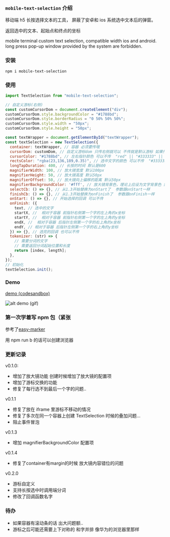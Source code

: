 ### `mobile-text-selection` 介绍

移动端 h5 长按选择文本的工具， 屏蔽了安卓和 ios 系统选中文本后的弹窗。

返回选中的文本、起始点和终点的坐标

mobile terminal custom text selection, compatible width ios and android. long press pop-up window provided by the system are forbidden.

### 安装

```
npm i mobile-text-selection
```

### 使用

```js
import TextSelection from "mobile-text-selection";

// 自定义游标(右侧)
const customCursorDom = document.createElement("div");
customCursorDom.style.backgroundColor = "#1788bd";
customCursorDom.style.borderRadius = "0 50% 50% 50%";
customCursorDom.style.width = "50px";
customCursorDom.style.height = "50px";

const textWrapper = document.getElementById("textWrapper");
const textSelection = new TextSelection({
  container: textWrapper, // 容器 必须要传哦
  cursorDom: customDom, // 自定义游标dom 只传右侧就可以 不传就是默认游标 如果传了 那么下面cursorColor就失效了
  cursorColor: "#1788bd", // 左右指针颜色 可以不传  "red" || "#333333" || "rgba(125,125,125)"
  rectsColor: "rgba(23,136,189,0.35)", // 选中文字的颜色 可以不传  "#333333aa" || "rgba(125,125,125, 0.5)" 需要是个透明色哦
  longTapDuration: 400, // 长按的时间 默认是600
  magnifierWidth: 100, // 放大镜宽度 默认100px
  magnifierHeight: 50, // 放大镜高度 默认50px
  magnifierOffset: 50, // 放大镜向上偏移的距离 默认50px
  magnifierBackgroundColor: '#fff', // 放大镜背景色，理论上应设为文字背景色 默认白色（该配置项从 v0.1.2 起生效）
  selectCb: () => {}, // 从1.3开始替换为onStart了  参数跟onStart一样
  finishCb: () => {}, // 从1.3开始替换为onFinish了  参数跟onFinish一样
  onStart: () => {}, // 开始选择的回调 可以不传
  onFinish: ({
    text, // 选中的文字
    startX, //  相对于容器 前指针右侧第一个字的左上角的x坐标
    startY, //  相对于容器 前指针右侧第一个字的左上角的y坐标
    endX, //  相对于容器 后指针左侧第一个字的右上角的x坐标
    endY, // 相对于容器 后指针左侧第一个字的右上角的y坐标
  }) => {}, // 选完的回调 也可以不传
  tokenizer: (str) => {
    // 需要分词的文字
    // 需要返回分词起始位置和长度
    return [index, length];
  },
});
// 初始化
textSelection.init();
```

### Demo

[demo (codesandbox)](https://codesandbox.io/s/mobile-text-selection-example-zc9k3?file=/src/App.js)

![alt demo (gif)](https://github.com/ReynardFox99/mobile-text-selection/blob/master/demo.gif "demo (gif)")

### 第一次学着写 npm 包（紧张

参考了[easy-marker](https://github.com/luojilab/easy-marker.git)

用 npm run b 的话可以创建浏览器

### 更新记录

v0.1.0:

- 增加了放大镜功能 创建时候增加了放大镜的配置项
- 增加了游标交换的功能
- 修复了每行选不到最后一个字的问题..

v0.1.1

- 修复了放在 iframe 里游标不移动的情况
- 修复了多次在同一个容器上创建 TextSelection 时候的叠加问题...
- 阻止事件冒泡

v0.1.3

- 增加 magnifierBackgroundColor 配置项

v0.1.4

- 修复了container有margin的时候 放大镜内容错位的问题

v0.2.0
- 游标自定义
- 支持长按选中时调用端分词
- 修改了回调函数名字

### 待办

- 如果容器有滚动条的话 出大问题额..
- 游标之后可能还需要上下对称的 和字并排 像华为的浏览器里那样
